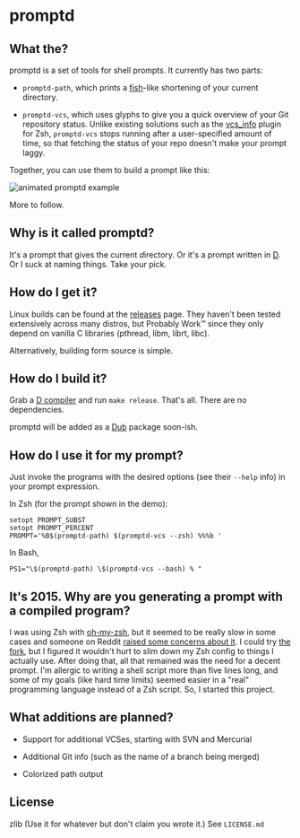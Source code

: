 # promptd

## What the?

promptd is a set of tools for shell prompts.
It currently has two parts:

- `promptd-path`, which prints a [fish](http://fishshell.com/)-like shortening
  of your current directory.

- `promptd-vcs`, which uses glyphs to give you a quick overview of your
  Git repository status.
  Unlike existing solutions such as the
  [vcs_info](http://zsh.sourceforge.net/Doc/Release/User-Contributions.html#Gathering-information-from-version-control-systems)
  plugin for Zsh, `promptd-vcs` stops running after a user-specified amount of
  time, so that fetching the status of your repo doesn't make your prompt laggy.

Together, you can use them to build a prompt like this:

![animated promptd example](http://i.imgur.com/2xhoIus.gif)

More to follow.

## Why is it called promptd?

It's a prompt that gives the current <em>d</em>irectory.
Or it's a prompt written in [D](http://dlang.org).
Or I suck at naming things.
Take your pick.

## How do I get it?

Linux builds can be found at the
[releases](https://github.com/mrkline/promptd/releases) page.
They haven't been tested extensively across many distros,
but Probably Work™ since they only depend on vanilla C libraries
(pthread, libm, librt, libc).

Alternatively, building form source is simple.

## How do I build it?

Grab a [D compiler](http://dlang.org/download.html) and run `make release`.
That's all.
There are no dependencies.

promptd will be added as a [Dub](http://code.dlang.org) package soon-ish.

## How do I use it for my prompt?

Just invoke the programs with the desired options (see their `--help` info)
in your prompt expression.

In Zsh (for the prompt shown in the demo):

```shell
setopt PROMPT_SUBST
setopt PROMPT_PERCENT
PROMPT='%B$(promptd-path) $(promptd-vcs --zsh) %%%b '
```

In Bash,

```shell
PS1="\$(promptd-path) \$(promptd-vcs --bash) % "
```

## It's 2015. Why are you generating a prompt with a compiled program?

I was using Zsh with [oh-my-zsh](https://github.com/robbyrussell/oh-my-zsh),
but it seemed to be really slow in some cases and someone on Reddit
[raised some concerns about it](http://www.reddit.com/r/programming/comments/pvbfp/zsh_a_bash_alternative_thats_easily_customizable/c3smc2d).
I could try [the fork](https://github.com/sorin-ionescu/prezto),
but I figured it wouldn't hurt to slim down my Zsh config
to things I actually use.
After doing that, all that remained was the need for a decent prompt.
I'm allergic to writing a shell script more than five lines long, 
and some of my goals (like hard time limits)
seemed easier in a "real" programming language instead of a Zsh script.
So, I started this project.

## What additions are planned?

- Support for additional VCSes, starting with SVN and Mercurial

- Additional Git info (such as the name of a branch being merged)

- Colorized path output

## License

zlib (Use it for whatever but don't claim you wrote it.)
See `LICENSE.md`
